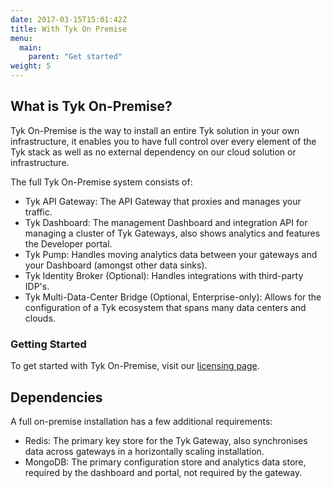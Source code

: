 ```yaml
---
date: 2017-03-15T15:01:42Z
title: With Tyk On Premise
menu: 
  main:
    parent: "Get started"
weight: 5
---
```


## What is Tyk On-Premise?

Tyk On-Premise is the way to install an entire Tyk solution in your own infrastructure, it enables you to have full control over every element of the Tyk stack as well as no external dependency on our cloud solution or infrastructure.

The full Tyk On-Premise system consists of:

*   Tyk API Gateway: The API Gateway that proxies and manages your traffic.
*   Tyk Dashboard: The management Dashboard and integration API for managing a cluster of Tyk Gateways, also shows analytics and features the Developer portal.
*   Tyk Pump: Handles moving analytics data between your gateways and your Dashboard (amongst other data sinks).
*   Tyk Identity Broker (Optional): Handles integrations with third-party IDP's.
*   Tyk Multi-Data-Center Bridge (Optional, Enterprise-only): Allows for the configuration of a Tyk ecosystem that spans many data centers and clouds.

### Getting Started

To get started with Tyk On-Premise, visit our [licensing page][1].

## Dependencies

A full on-premise installation has a few additional requirements:

*   Redis: The primary key store for the Tyk Gateway, also synchronises data across gateways in a horizontally scaling installation.
*   MongoDB: The primary configuration store and analytics data store, required by the dashboard and portal, not required by the gateway.

 [1]: /api-manager-licenses/
